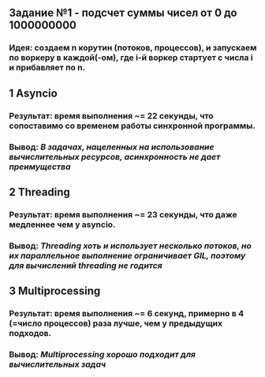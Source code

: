 ## Задание №1 - подсчет суммы чисел от 0 до 1000000000

### Идея: создаем n корутин (потоков, процессов), и запускаем по воркеру в каждой(-ом), где i-й воркер стартует с числа i и прибавляет по n.

## 1 Asyncio
### Результат: время выполнения ~= 22 секунды, что сопоставимо со временем работы синхронной программы.
### Вывод: *В задачах, нацеленных на использование вычислительных ресурсов, асинхронность не дает преимущества*

## 2 Threading
### Результат: время выполнения ~= 23 секунды, что даже медленнее чем у asyncio.
### Вывод: *Threading хоть и использует несколько потоков, но их параллельное выполнение ограничивает GIL, поэтому для вычислений threading не годится*

## 3 Multiprocessing
### Результат: время выполнения ~= 6 секунд, примерно в 4 (=число процессов) раза лучше, чем у предыдущих подходов.
### Вывод: *Multiprocessing хорошо подходит для вычислительных задач*
